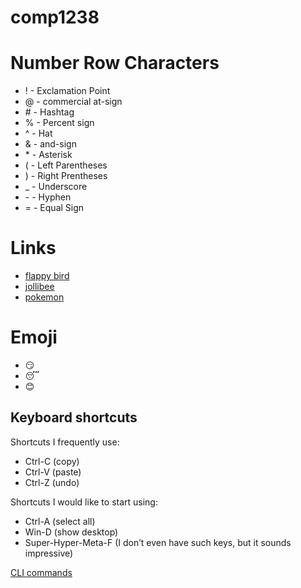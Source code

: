 # comp1238
# Number Row Characters
- ! - Exclamation Point
- @ - commercial at-sign
- \# - Hashtag
- % - Percent sign
- ^ - Hat
- & - and-sign
- \* - Asterisk
- ( - Left Parentheses
- ) - Right Prentheses
- _ - Underscore
- \- - Hyphen
- = - Equal Sign

# Links
- [flappy bird](https://flappybird.io/)
- [jollibee](https://www.jollibeefoods.com/?gad_source=1&gclid=Cj0KCQjwjNS3BhChARIsAOxBM6pFsFAa_mhVX0f7J_9j4P1TBv-ohW3yxrj4GLlS2O1Pn2yNCpq6Vh8aAs9LEALw_wcB&gclsrc=aw.ds)
- [pokemon](https://www.pokemon.com/us)


# Emoji
- :smirk:
- :sleeping:
- :blush:

## Keyboard shortcuts
Shortcuts I frequently use: 
- Ctrl-C (copy)
- Ctrl-V (paste)
- Ctrl-Z (undo)

Shortcuts I would like to start using: 
- Ctrl-A (select all)
- Win-D (show desktop)
- Super-Hyper-Meta-F (I don’t even have such keys, but it sounds impressive)

[CLI commands](docs/Cli.md)